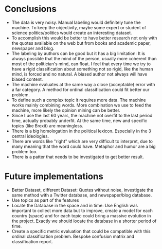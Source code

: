 
<a id='conclusions-futureimplementations'></a>

# Conclusions

- The data is very noisy. Manual labeling would definitely tune the machine. To keep the objectivity, maybe some expert or student of science politics/politics would create an interesting dataset. 
- To accomplish this would be better to have better research not only with the quotes available on the web but from books and academic paper, newspaper and blog.
- The labeling by authors can be good but it has a big limitation: It is always possible that the mind of the person, usually more coherent than most of the politician's mind, can float. I feel that every time we try to have a rigid classification about something not so rigid, like the human mind, is forced and no natural. A biased author not always will have biased content.
- The machine evaluates at the same way a close (acceptable) error with a far category. A method for ordinal classification could fit better our problem.
- To define such a complex topic it requires more data. The machine works mainly combining words. More combination we use to feed the machine, more likely the opinion mining can be better.
- Since I use the last 60 years, the machine not overfit to the last period time, actually probably underfit. At the same time, new and specific topics (like Brexit) are meaningless.
- There is a big homologation in the political lexicon. Especially in the 3 central ideologies.
- There are words like "right" which are very difficult to interpret, due to many meaning that the word could have. Metaphor and humor are a big problem too.
- There is a patter that needs to be investigated to get better result.

# Future implementations

- Better Dataset, different Dataset: Quotes without noise, investigate the same method with a Twitter database, and newspaper/blog database.
- Use topics as part of the features
- Locate the Database in the space and in time: Use English was important to collect more data but to improve, create a model for each country (space) and for each topic could bring a massive evolution in the project. Exactly we should locate the database in a shorter period of time.
- Create a specific metric evaluation that could be compatible with this ordinal classification problem. Bespoke confusion matrix and classification report.
